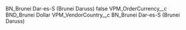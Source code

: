 <?xml version="1.0" encoding="UTF-8"?>
<CustomMetadata xmlns="http://soap.sforce.com/2006/04/metadata" xmlns:xsi="http://www.w3.org/2001/XMLSchema-instance" xmlns:xsd="http://www.w3.org/2001/XMLSchema">
    <label>BN_Brunei Dar-es-S (Brunei Daruss)</label>
    <protected>false</protected>
    <values>
        <field>VPM_OrderCurrency__c</field>
        <value xsi:type="xsd:string">BND_Brunei Dollar</value>
    </values>
    <values>
        <field>VPM_VendorCountry__c</field>
        <value xsi:type="xsd:string">BN_Brunei Dar-es-S (Brunei Daruss)</value>
    </values>
</CustomMetadata>
